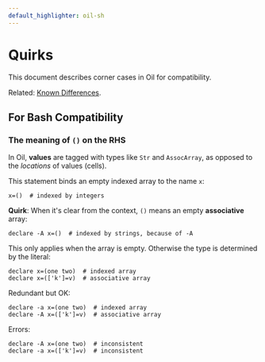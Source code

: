 ```yaml
---
default_highlighter: oil-sh
---
```


Quirks
======

This document describes corner cases in Oil for compatibility.

Related: [Known Differences](known-differences.html).

<div id="toc">
</div>

## For Bash Compatibility

### The meaning of `()` on the RHS

In Oil, **values** are tagged with types like `Str` and `AssocArray`, as
opposed to the *locations* of values (cells).

This statement binds an empty indexed array to the name `x`:

    x=()  # indexed by integers

**Quirk**: When it's clear from the context, `()` means an empty
**associative** array:

    declare -A x=()  # indexed by strings, because of -A

This only applies when the array is empty.  Otherwise the type is determined by
the literal:

    declare x=(one two)  # indexed array
    declare x=(['k']=v)  # associative array

Redundant but OK:

    declare -a x=(one two)  # indexed array
    declare -A x=(['k']=v)  # associative array

Errors:

    declare -A x=(one two)  # inconsistent
    declare -a x=(['k']=v)  # inconsistent


<!--

### errexit message and optimized subshells

For all shells:

    sh -c 'date'

gets rewritten into:

    sh -c 'exec date'

That is, they **reuse the parent process**.

Most shells don't print any diagnostic info when `errexit` is on.  However, Oil
does:

    osh -o errexit -c 'false'
    [ -c flag ]:1: fatal: Exiting with status 1

`false` is a builtin rather than an external process, so Oil can print that
message.  But when running an external process, the message is lost:

    osh -o errexit -c 'env false'
    (silently fails with code 1)
-->
